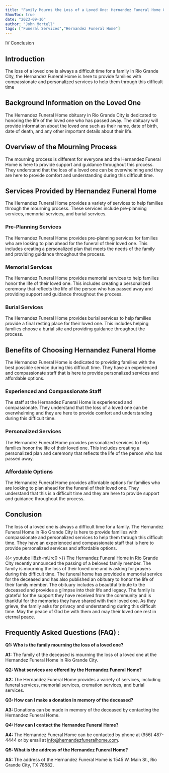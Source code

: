 ```yaml
---
title: "Family Mourns the Loss of a Loved One: Hernandez Funeral Home Obituary in Rio Grande City"
ShowToc: true 
date: "2023-09-16"
author: "John Mortell" 
tags: ["Funeral Services","Hernandez Funeral Home"]
---
```

IV Conclusion

## Introduction 
The loss of a loved one is always a difficult time for a family In Rio Grande City, the Hernandez Funeral Home is here to provide families with compassionate and personalized services to help them through this difficult time 

## Background Information on the Loved One
The Hernandez Funeral Home obituary in Rio Grande City is dedicated to honoring the life of the loved one who has passed away. The obituary will provide information about the loved one such as their name, date of birth, date of death, and any other important details about their life. 

## Overview of the Mourning Process
The mourning process is different for everyone and the Hernandez Funeral Home is here to provide support and guidance throughout this process. They understand that the loss of a loved one can be overwhelming and they are here to provide comfort and understanding during this difficult time. 

## Services Provided by Hernandez Funeral Home
The Hernandez Funeral Home provides a variety of services to help families through the mourning process. These services include pre-planning services, memorial services, and burial services. 

### Pre-Planning Services
The Hernandez Funeral Home provides pre-planning services for families who are looking to plan ahead for the funeral of their loved one. This includes creating a personalized plan that meets the needs of the family and providing guidance throughout the process. 

### Memorial Services
The Hernandez Funeral Home provides memorial services to help families honor the life of their loved one. This includes creating a personalized ceremony that reflects the life of the person who has passed away and providing support and guidance throughout the process. 

### Burial Services
The Hernandez Funeral Home provides burial services to help families provide a final resting place for their loved one. This includes helping families choose a burial site and providing guidance throughout the process. 

## Benefits of Choosing Hernandez Funeral Home
The Hernandez Funeral Home is dedicated to providing families with the best possible service during this difficult time. They have an experienced and compassionate staff that is here to provide personalized services and affordable options. 

### Experienced and Compassionate Staff
The staff at the Hernandez Funeral Home is experienced and compassionate. They understand that the loss of a loved one can be overwhelming and they are here to provide comfort and understanding during this difficult time. 

### Personalized Services
The Hernandez Funeral Home provides personalized services to help families honor the life of their loved one. This includes creating a personalized plan and ceremony that reflects the life of the person who has passed away. 

### Affordable Options
The Hernandez Funeral Home provides affordable options for families who are looking to plan ahead for the funeral of their loved one. They understand that this is a difficult time and they are here to provide support and guidance throughout the process. 

## Conclusion
The loss of a loved one is always a difficult time for a family. The Hernandez Funeral Home in Rio Grande City is here to provide families with compassionate and personalized services to help them through this difficult time. They have an experienced and compassionate staff that is here to provide personalized services and affordable options.

{{< youtube Il8zh-mUrc0 >}} 
The Hernandez Funeral Home in Rio Grande City recently announced the passing of a beloved family member. The family is mourning the loss of their loved one and is asking for prayers during this difficult time. The funeral home has provided a memorial service for the deceased and has also published an obituary to honor the life of their family member. The obituary includes a beautiful tribute to the deceased and provides a glimpse into their life and legacy. The family is grateful for the support they have received from the community and is thankful for the memories they have shared with their loved one. As they grieve, the family asks for privacy and understanding during this difficult time. May the peace of God be with them and may their loved one rest in eternal peace.

## Frequently Asked Questions (FAQ) :
**Q1: Who is the family mourning the loss of a loved one?**

**A1:** The family of the deceased is mourning the loss of a loved one at the Hernandez Funeral Home in Rio Grande City.

**Q2: What services are offered by the Hernandez Funeral Home?**

**A2:** The Hernandez Funeral Home provides a variety of services, including funeral services, memorial services, cremation services, and burial services.

**Q3: How can I make a donation in memory of the deceased?**

**A3:** Donations can be made in memory of the deceased by contacting the Hernandez Funeral Home.

**Q4: How can I contact the Hernandez Funeral Home?**

**A4:** The Hernandez Funeral Home can be contacted by phone at (956) 487-4444 or by email at info@hernandezfuneralhome.com.

**Q5: What is the address of the Hernandez Funeral Home?**

**A5:** The address of the Hernandez Funeral Home is 1545 W. Main St., Rio Grande City, TX 78582.



